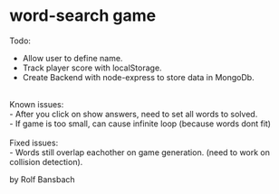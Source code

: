 # word-search game

Todo: </br>
- Allow user to define name.</br>
- Track player score with localStorage.</br>
- Create Backend with node-express to store data in MongoDb.</br>
</br>
Known issues: </br>
- After you click on show answers, need to set all words to solved. </br>
- If game is too small, can cause infinite loop (because words dont fit)</br>
</br>
Fixed issues: </br>
- Words still overlap eachother on game generation. (need to work on collision detection). </br>
  
by Rolf Bansbach
